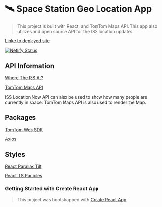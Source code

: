 # 🛰️ Space Station Geo Location App
> This project is built with React, and TomTom Maps API. This app also utilizes and open source API for the ISS location updates. 

[Linke to deployed site](https://iss-geo-location-app.netlify.app)

[![Netlify Status](https://api.netlify.com/api/v1/badges/2e4494a3-bcee-44f0-96ff-c57a8796b92f/deploy-status)](https://app.netlify.com/sites/iss-geo-location-app/deploys)

## API Information
[Where The ISS At?](https://wheretheiss.at/w/developer)

[TomTom Maps API](https://developer.tomtom.com/products/maps-api)

<p>ISS Location Now API can also be used to show how many people are currently in space.
TomTom Maps API is also used to render the Map.</p>


## Packages
[TomTom Web SDK](https://www.npmjs.com/package/@tomtom-international/web-sdk-maps)

[Axios](https://www.npmjs.com/package/axios)

## Styles
[React Parallax Tilt](https://www.npmjs.com/package/react-parallax-tilt)

[React TS Particles](https://www.npmjs.com/package/react-tsparticles)

### Getting Started with Create React App

> This project was bootstrapped with
[Create React App](https://github.com/facebook/create-react-app).

